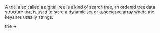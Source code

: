 A trie, also called a digital tree is a kind of search tree, an ordered tree data structure that is used to store a dynamic set or associative array where the keys are usually strings.

trie -> 